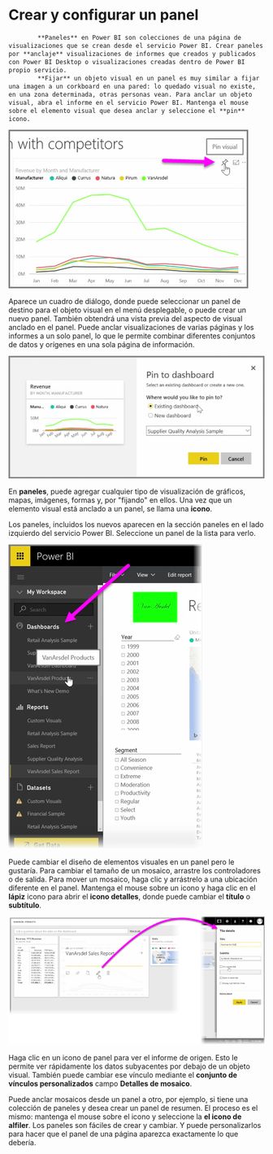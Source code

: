 <properties
   pageTitle="Crear y configurar un panel"
   description="Personalizar los paneles de Power BI"
   services="powerbi"
   documentationCenter=""
   authors="davidiseminger"
   manager="mblythe"
   backup=""
   editor=""
   tags=""
   qualityFocus="no"
   qualityDate=""
   featuredVideoId="lJKgWnvl6bQ"
   featuredVideoThumb=""
   courseDuration="6m"/>

<tags
   ms.service="powerbi"
   ms.devlang="NA"
   ms.topic="get-started-article"
   ms.tgt_pltfrm="NA"
   ms.workload="powerbi"
   ms.date="09/29/2016"
   ms.author="davidi"/>

# Crear y configurar un panel


            **Paneles** en Power BI son colecciones de una página de visualizaciones que se crean desde el servicio Power BI. Crear paneles por **anclaje** visualizaciones de informes que creados y publicados con Power BI Desktop o visualizaciones creadas dentro de Power BI propio servicio. 
            **Fijar** un objeto visual en un panel es muy similar a fijar una imagen a un corkboard en una pared: lo quedado visual no existe, en una zona determinada, otras personas vean. Para anclar un objeto visual, abra el informe en el servicio Power BI. Mantenga el mouse sobre el elemento visual que desea anclar y seleccione el **pin** icono.

![](media/powerbi-learning-4-2-create-configure-dashboards/4-2_1.png)

Aparece un cuadro de diálogo, donde puede seleccionar un panel de destino para el objeto visual en el menú desplegable, o puede crear un nuevo panel. También obtendrá una vista previa del aspecto de visual anclado en el panel. Puede anclar visualizaciones de varias páginas y los informes a un solo panel, lo que le permite combinar diferentes conjuntos de datos y orígenes en una sola página de información.

![](media/powerbi-learning-4-2-create-configure-dashboards/4-2_2.png)

En **paneles**, puede agregar cualquier tipo de visualización de gráficos, mapas, imágenes, formas y, por "fijando" en ellos. Una vez que un elemento visual está anclado a un panel, se llama una **icono**.

Los paneles, incluidos los nuevos aparecen en la sección paneles en el lado izquierdo del servicio Power BI. Seleccione un panel de la lista para verlo.

![](media/powerbi-learning-4-2-create-configure-dashboards/4-2_3.png)

Puede cambiar el diseño de elementos visuales en un panel pero le gustaría. Para cambiar el tamaño de un mosaico, arrastre los controladores o de salida. Para mover un mosaico, haga clic y arrástrelo a una ubicación diferente en el panel. Mantenga el mouse sobre un icono y haga clic en el **lápiz** icono para abrir el **icono detalles**, donde puede cambiar el **título** o **subtítulo**.

![](media/powerbi-learning-4-2-create-configure-dashboards/4-2_4.png)

Haga clic en un icono de panel para ver el informe de origen. Esto le permite ver rápidamente los datos subyacentes por debajo de un objeto visual. También puede cambiar ese vínculo mediante el **conjunto de vínculos personalizados** campo **Detalles de mosaico**.

Puede anclar mosaicos desde un panel a otro, por ejemplo, si tiene una colección de paneles y desea crear un panel de resumen. El proceso es el mismo: mantenga el mouse sobre el icono y seleccione la **el icono de alfiler**. Los paneles son fáciles de crear y cambiar. Y puede personalizarlos para hacer que el panel de una página aparezca exactamente lo que debería.
